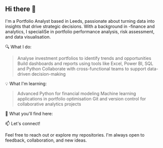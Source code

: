 

## Hi there 👋

I'm a Portfolio Analyst based in Leeds, passionate about turning data into insights that drive strategic decisions. With a background in -finance and analytics, I specialiSe in portfolio performance analysis, risk assessment, and data visualisation.

🔍 What I do:

>  Analyse investment portfolios to identify trends and opportunities
>  Build dashboards and reports using tools like Excel, Power BI, SQL and Python
>  Collaborate with cross-functional teams to support data-driven decision-making

💡 What I'm learning:

>  Advanced Python for financial modeling
>  Machine learning applications in portfolio optimisation
>  Git and version control for collaborative analytics projects

📁 What you'll find here:


📫 Let's connect! 

Feel free to reach out or explore my repositories. I'm always open to feedback, collaboration, and new ideas.

